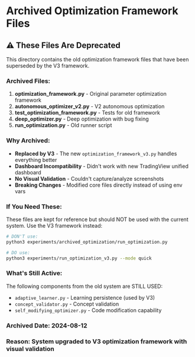 # Archived Optimization Framework Files

## ⚠️ These Files Are Deprecated

This directory contains the old optimization framework files that have been superseded by the V3 framework.

### Archived Files:
1. **optimization_framework.py** - Original parameter optimization framework
2. **autonomous_optimizer_v2.py** - V2 autonomous optimization
3. **test_optimization_framework.py** - Tests for old framework
4. **deep_optimizer.py** - Deep optimization with bug fixing
5. **run_optimization.py** - Old runner script

### Why Archived:
- **Replaced by V3** - The new `optimization_framework_v3.py` handles everything better
- **Dashboard Incompatibility** - Didn't work with new TradingView unified dashboard
- **No Visual Validation** - Couldn't capture/analyze screenshots
- **Breaking Changes** - Modified core files directly instead of using env vars

### If You Need These:
These files are kept for reference but should NOT be used with the current system.
Use the V3 framework instead:

```bash
# DON'T use:
python3 experiments/archived_optimization/run_optimization.py

# DO use:
python3 experiments/run_optimization_v3.py --mode quick
```

### What's Still Active:
The following components from the old system are STILL USED:
- `adaptive_learner.py` - Learning persistence (used by V3)
- `concept_validator.py` - Concept validation
- `self_modifying_optimizer.py` - Code modification capability

### Archived Date: 2024-08-12
### Reason: System upgraded to V3 optimization framework with visual validation